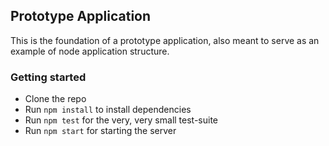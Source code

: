 ## Prototype Application

This is the foundation of a prototype application, also meant to serve
as an example of node application structure. 

### Getting started

- Clone the repo
- Run `npm install` to install dependencies
- Run `npm test` for the very, very small test-suite
- Run `npm start` for starting the server